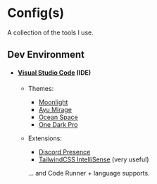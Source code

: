 # Config(s)

A collection of the tools I use.

## Dev Environment
- #### [Visual Studio Code](https://code.visualstudio.com/) (IDE)
  - Themes: 
    - [Moonlight](https://marketplace.visualstudio.com/items?itemName=atomiks.moonlight)
    - [Ayu Mirage](https://marketplace.visualstudio.com/items?itemName=teabyii.ayu)
    - [Ocean Space](https://marketplace.visualstudio.com/items?itemName=oscarmcm.ocean-space)
    - [One Dark Pro](https://marketplace.visualstudio.com/items?itemName=zhuangtongfa.Material-theme)
  - Extensions:
    - [Discord Presence](https://marketplace.visualstudio.com/items?itemName=icrawl.discord-vscode) 
    - [TailwindCSS IntelliSense](https://marketplace.visualstudio.com/items?itemName=bradlc.vscode-tailwindcss) (very useful)
    
    ... and Code Runner + language supports.